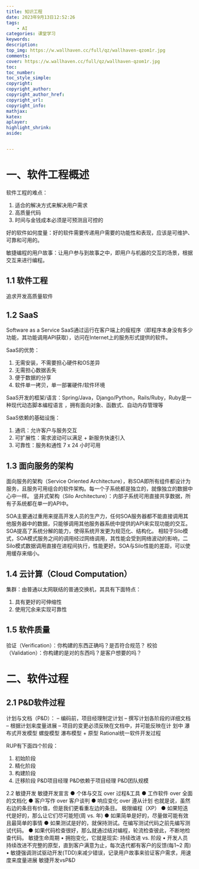 ```yaml
---
title: 知识工程
date: 2023年9月13日12:52:26
tags: 
    - AI
categories: 课堂学习
keywords:
description: 
top_img: https://w.wallhaven.cc/full/qz/wallhaven-qzom1r.jpg
comments:
cover: https://w.wallhaven.cc/full/qz/wallhaven-qzom1r.jpg
toc: 
toc_number:
toc_style_simple:
copyright:
copyright_author:
copyright_author_href:
copyright_url:
copyright_info:
mathjax:
katex:
aplayer:
highlight_shrink:
aside:


---
```


<meta name="referrer" content="no-referrer"/>

# 一、软件工程概述

软件工程的难点：

1. 适合的解决方式来解决用户需求
2. 高质量代码
3. 时间与金钱成本必须是可预测且可控的

好的软件如何度量：好的软件需要传递用户需要的功能性和表现，应该是可维护、可靠和可用的。



敏捷编程的用户故事：让用户参与到故事之中，即用户与机器的交互的场景，根据交互来进行编程。

## 1.1 软件工程

追求开发高质量软件

## 1.2 SaaS

Software as a Service
SaaS通过运行在客户端上的瘦程序（即程序本身没有多少功能，其功能调用API获取），访问在Internet上的服务形式提供的软件。

SaaS的优势：

1. 无需安装，不需要担心硬件和OS差异
2. 无需担心数据丢失
3. 便于数据的分享
4. 软件单一拷贝，单一部署硬件/软件环境

SaaS开发的框架/语言：Spring/Java，Django/Python，Rails/Ruby，Ruby是一种现代动态脚本编程语言 ，拥有面向对象、函数式、自动内存管理等

SaaS依赖的基础设施：

1. 通讯：允许客户与服务交互
2. 可扩展性：需求波动可以满足 + 新服务快速引入
3. 可靠性：服务和通性 7 x 24 小时可用

## 1.3 面向服务的架构

面向服务的架构（Service Oriented Architecture），称SOA即所有组件都设计为服务，且服务可用组合的软件架构。每一个子系统都是独立的，就像独立的数据中心中一样。
竖井式架构（Silo Architecture）：内部子系统可用直接共享数据，所有子系统都在单一的API中。

SOA主要通过重用来提高开发人员的生产力，任何SOA服务器都不能直接调用其他服务器中的数据，只能够调用其他服务器系统中提供的API来实现功能的交互。SOA提高了系统分解的能力，使得系统开发更为规范化、结构化。
相较于Silo模式，SOA模式服务之间的调用经过网络调用，其性能会受到网络波动的影响，二Silo模式数据调用直接在进程间执行，性能更好。SOA与Silo性能的差距，可以使用缓存来缩小。

## 1.4 云计算（Cloud Computation）

集群：由普通以太网联结的普通交换机，其具有下面特点：

1. 具有更好的可伸缩性
2. 使用冗余来实现可靠性

## 1.5 软件质量

验证（Verification）：你构建的东西正确吗？是否符合规范？
校验（Validation）：你构建的是对的东西吗？是客户想要的吗？

# 二、软件过程

## 2.1 P&D软件过程

计划与文档（P&D）：
– 编码前，项目经理制定计划
– 撰写计划各阶段的详细文档
– 根据计划来度量进展
– 项目的变更必须反映在文档中，并可能反映在计
划中
瀑布式开发模型
螺旋模型
瀑布模型 + 原型
Rational统一软件开发过程

RUP有下面四个阶段：
1. 初始阶段
2. 精化阶段
3. 构建阶段
4. 迁移阶段
P&D项目经理
P&D依赖于项目经理
P&D团队规模

2.2 敏捷开发
敏捷开发宣言
● 个体与交互 over 过程&工具
● 工作软件 over 全面的文档化
● 客户写作 over 客户谈判
● 响应变化 over 遵从计划
也就是说，虽然右边的条目有价值，但是我们更看重左边的条目。
极限编程（XP）
● 如果短迭代是好的，那么让它们尽可能短(周 vs. 年)
● 如果简单是好的，尽量做可能有效且最简单的事情
● 如果测试是好的，就保持测试。在编写测试代码之前先编写测试代码。
● 如果代码检查很好，那么就通过结对编程，轮流检查彼此，不断地检查代码。
敏捷生命周期
• 拥抱变化，它就是现实: 持续改进 vs. 阶段
• 开发人员持续改进不完整的原型，直到客户满意为止，每次迭代都有客户的反馈(每1~2 周)
• 敏捷强调测试驱动开发(TDD)来减少错误，记录用户故事来验证客户需求，用速度来度量进展
敏捷开发vsP&D



